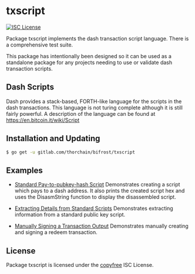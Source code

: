 txscript
========

[![ISC License](http://img.shields.io/badge/license-ISC-blue.svg)](http://copyfree.org)

Package txscript implements the dash transaction script language.  There is
a comprehensive test suite.

This package has intentionally been designed so it can be used as a standalone
package for any projects needing to use or validate dash transaction scripts.

## Dash Scripts

Dash provides a stack-based, FORTH-like language for the scripts in
the dash transactions.  This language is not turing complete
although it is still fairly powerful.  A description of the language
can be found at https://en.bitcoin.it/wiki/Script

## Installation and Updating

```bash
$ go get -u gitlab.com/thorchain/bifrost/txscript
```

## Examples

* [Standard Pay-to-pubkey-hash Script](https://pkg.go.dev/gitlab.com/thorchain/bifrost/txscript#example-PayToAddrScript)
  Demonstrates creating a script which pays to a dash address.  It also
  prints the created script hex and uses the DisasmString function to display
  the disassembled script.

* [Extracting Details from Standard Scripts](https://pkg.go.dev/gitlab.com/thorchain/bifrost/txscript#example-ExtractPkScriptAddrs)
  Demonstrates extracting information from a standard public key script.

* [Manually Signing a Transaction Output](https://pkg.go.dev/gitlab.com/thorchain/bifrost/txscript#example-SignTxOutput)
  Demonstrates manually creating and signing a redeem transaction.


## License

Package txscript is licensed under the [copyfree](http://copyfree.org) ISC
License.
